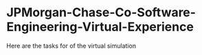 # JPMorgan-Chase-Co-Software-Engineering-Virtual-Experience
Here are the tasks for of the virtual simulation 
